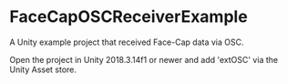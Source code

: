 # FaceCapOSCReceiverExample
A Unity example project that received Face-Cap data via OSC.

Open the project in Unity 2018.3.14f1 or newer and add 'extOSC' via the Unity Asset store.

